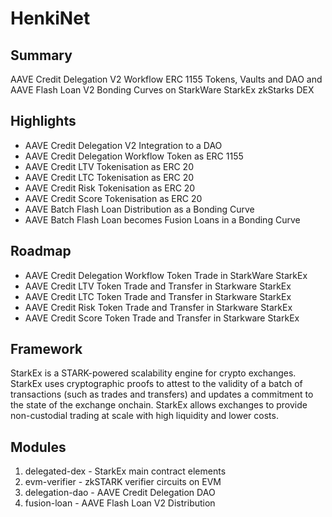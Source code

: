 # HenkiNet

## Summary
AAVE Credit Delegation V2 Workflow ERC 1155 Tokens, Vaults and DAO and AAVE Flash Loan V2 Bonding Curves on StarkWare StarkEx zkStarks DEX

## Highlights 
- AAVE Credit Delegation V2 Integration to a DAO
- AAVE Credit Delegation Workflow Token as ERC 1155
- AAVE Credit LTV Tokenisation as ERC 20
- AAVE Credit LTC Tokenisation as ERC 20
- AAVE Credit Risk Tokenisation as ERC 20
- AAVE Credit Score Tokenisation as ERC 20
- AAVE Batch Flash Loan Distribution as a Bonding Curve
- AAVE Batch Flash Loan becomes Fusion Loans in a Bonding Curve

## Roadmap
- AAVE Credit Delegation Workflow Token Trade in StarkWare StarkEx
- AAVE Credit LTV Token Trade and Transfer in Starkware StarkEx
- AAVE Credit LTC Token Trade and Transfer in Starkware StarkEx
- AAVE Credit Risk Token Trade and Transfer in Starkware StarkEx
- AAVE Credit Score Token Trade and Transfer in Starkware StarkEx

## Framework

StarkEx is a STARK-powered scalability engine for crypto exchanges. StarkEx uses cryptographic proofs to attest to the validity of a batch of transactions (such as trades and transfers) and updates a commitment to the state of the exchange onchain. StarkEx allows exchanges to provide non-custodial trading at scale with high liquidity and lower costs.

## Modules

1. delegated-dex - StarkEx main contract elements
2. evm-verifier - zkSTARK verifier circuits on EVM
3. delegation-dao - AAVE Credit Delegation DAO
4. fusion-loan - AAVE Flash Loan V2 Distribution
